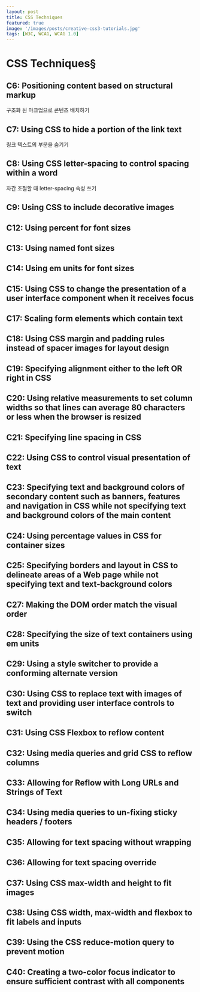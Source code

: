```yaml
---
layout: post
title: CSS Techniques
featured: true
image: '/images/posts/creative-css3-tutorials.jpg'
tags: [W3C, WCAG, WCAG 1.0]
---
```


# CSS Techniques§
## C6: Positioning content based on structural markup
구조화 된 마크업으로 콘텐츠 배치하기
## C7: Using CSS to hide a portion of the link text
링크 텍스트의 부분을 숨기기
## C8: Using CSS letter-spacing to control spacing within a word
자간 조절할 때 letter-spacing 속성 쓰기
## C9: Using CSS to include decorative images

## C12: Using percent for font sizes
## C13: Using named font sizes
## C14: Using em units for font sizes
## C15: Using CSS to change the presentation of a user interface component when it receives focus
## C17: Scaling form elements which contain text
## C18: Using CSS margin and padding rules instead of spacer images for layout design
## C19: Specifying alignment either to the left OR right in CSS
## C20: Using relative measurements to set column widths so that lines can average 80 characters or less when the browser is resized
## C21: Specifying line spacing in CSS
## C22: Using CSS to control visual presentation of text
## C23: Specifying text and background colors of secondary content such as banners, features and navigation in CSS while not specifying text and background colors of the main content
## C24: Using percentage values in CSS for container sizes
## C25: Specifying borders and layout in CSS to delineate areas of a Web page while not specifying text and text-background colors
## C27: Making the DOM order match the visual order
## C28: Specifying the size of text containers using em units
## C29: Using a style switcher to provide a conforming alternate version
## C30: Using CSS to replace text with images of text and providing user interface controls to switch
## C31: Using CSS Flexbox to reflow content
## C32: Using media queries and grid CSS to reflow columns
## C33: Allowing for Reflow with Long URLs and Strings of Text
## C34: Using media queries to un-fixing sticky headers / footers
## C35: Allowing for text spacing without wrapping
## C36: Allowing for text spacing override
## C37: Using CSS max-width and height to fit images
## C38: Using CSS width, max-width and flexbox to fit labels and inputs
## C39: Using the CSS reduce-motion query to prevent motion
## C40: Creating a two-color focus indicator to ensure sufficient contrast with all components